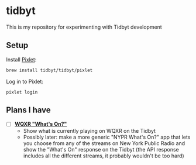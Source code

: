 # tidbyt

This is my repository for experimenting with Tidbyt development

## Setup

Install [Pixlet](https://tidbyt.dev/docs/build/installing-pixlet):

```zsh
brew install tidbyt/tidbyt/pixlet
```

Log in to Pixlet:

```
pixlet login
```

## Plans I have

- [ ] [**WQXR "What's On?"**](/wqxr/)
  - Show what is currently playing on WQXR on the Tidbyt
  - Possibly later: make a more generic "NYPR What's On?" app that lets you choose from any of the streams on New York Public Radio and show the "What's On" response on the Tidbyt (the API response includes all the different streams, it probably wouldn't be too hard)

